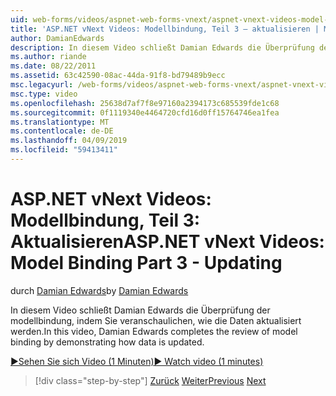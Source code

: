```yaml
---
uid: web-forms/videos/aspnet-web-forms-vnext/aspnet-vnext-videos-model-binding-part-3-updating
title: 'ASP.NET vNext Videos: Modellbindung, Teil 3 – aktualisieren | Microsoft-Dokumentation'
author: DamianEdwards
description: In diesem Video schließt Damian Edwards die Überprüfung der modellbindung, indem Sie veranschaulichen, wie die Daten aktualisiert werden.
ms.author: riande
ms.date: 08/22/2011
ms.assetid: 63c42590-08ac-44da-91f8-bd79489b9ecc
msc.legacyurl: /web-forms/videos/aspnet-web-forms-vnext/aspnet-vnext-videos-model-binding-part-3-updating
msc.type: video
ms.openlocfilehash: 25638d7af7f8e97160a2394173c685539fde1c68
ms.sourcegitcommit: 0f1119340e4464720cfd16d0ff15764746ea1fea
ms.translationtype: MT
ms.contentlocale: de-DE
ms.lasthandoff: 04/09/2019
ms.locfileid: "59413411"
---
```

# <a name="aspnet-vnext-videos-model-binding-part-3---updating"></a><span data-ttu-id="79e0f-103">ASP.NET vNext Videos: Modellbindung, Teil 3: Aktualisieren</span><span class="sxs-lookup"><span data-stu-id="79e0f-103">ASP.NET vNext Videos: Model Binding Part 3 - Updating</span></span>

<span data-ttu-id="79e0f-104">durch [Damian Edwards](https://github.com/DamianEdwards)</span><span class="sxs-lookup"><span data-stu-id="79e0f-104">by [Damian Edwards](https://github.com/DamianEdwards)</span></span>

<span data-ttu-id="79e0f-105">In diesem Video schließt Damian Edwards die Überprüfung der modellbindung, indem Sie veranschaulichen, wie die Daten aktualisiert werden.</span><span class="sxs-lookup"><span data-stu-id="79e0f-105">In this video, Damian Edwards completes the review of model binding by demonstrating how data is updated.</span></span>

[<span data-ttu-id="79e0f-106">&#9654;Sehen Sie sich Video (1 Minuten)</span><span class="sxs-lookup"><span data-stu-id="79e0f-106">&#9654; Watch video (1 minutes)</span></span>](https://channel9.msdn.com/Blogs/ASP-NET-Site-Videos/aspnet-vnext-videos-model-binding-part-3-updating)

> [!div class="step-by-step"]
> <span data-ttu-id="79e0f-107">[Zurück](aspnet-vnext-videos-model-binding-part-2-filtering.md)
> [Weiter](aspnet-45-web-forms-model-binding.md)</span><span class="sxs-lookup"><span data-stu-id="79e0f-107">[Previous](aspnet-vnext-videos-model-binding-part-2-filtering.md)
[Next](aspnet-45-web-forms-model-binding.md)</span></span>

